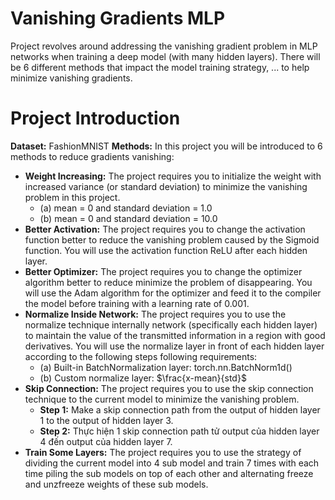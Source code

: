 # Vanishing Gradients MLP
Project revolves around addressing the vanishing gradient problem in MLP networks when training a deep model (with many hidden layers). There will be 6 different methods that impact the model training strategy, ... to help minimize vanishing gradients.
# Project Introduction
**Dataset:** FashionMNIST
**Methods:** In this project you will be introduced to 6 methods to reduce gradients vanishing:
* **Weight Increasing:** The project requires you to initialize the weight with increased variance (or standard deviation) to minimize the vanishing problem in this project.
  - (a) mean = 0 and standard deviation = 1.0
  - (b) mean = 0 and standard deviation = 10.0
* **Better Activation:** The project requires you to change the activation function better to reduce the vanishing problem caused by the Sigmoid function. You will use the activation function ReLU after each hidden layer.
* **Better Optimizer:** The project requires you to change the optimizer algorithm better to reduce minimize the problem of disappearing. You will use the Adam algorithm for the optimizer and feed it to the compiler the model before training with a learning rate of 0.001.
* **Normalize Inside Network:** The project requires you to use the normalize technique internally network (specifically each hidden layer) to maintain the value of the transmitted information in a region with good derivatives. You will use the normalize layer in front of each hidden layer according to the following steps following requirements:
  - (a) Built-in BatchNormalization layer: torch.nn.BatchNorm1d()
  - (b) Custom normalize layer: $\frac{x-mean}{std}$
* **Skip Connection:** The project requires you to use the skip connection technique to the current model to minimize the vanishing problem.
  - **Step 1:** Make a skip connection path from the output of hidden layer 1 to the output of hidden layer 3.
  - **Step 2:** Thực hiện 1 skip connection path tử output của hidden layer 4 đến output của hidden layer 7.
* **Train Some Layers:** The project requires you to use the strategy of dividing the current model into 4 sub model and train 7 times with each time piling the sub models on top of each other and alternating freeze and unzfreeze weights of these sub models.
